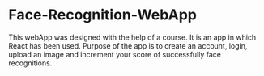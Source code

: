 # Face-Recognition-WebApp

This webApp was designed with the help of a course. 
It is an app in which React has been used.
Purpose of the app is to create an account, login, upload an image and increment your score of successfully face recognitions.

